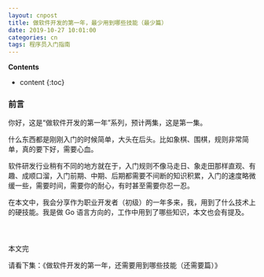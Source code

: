 ```yaml
---
layout: cnpost
title: 做软件开发的第一年，最少用到哪些技能（最少篇）
date: 2019-10-27 10:01:00
categories: cn
tags: 程序员入门指南
--- 
```


__Contents__

* content
{:toc}

### 前言

你好，这是“做软件开发的第一年”系列，预计两集，这是第一集。

什么东西都是刚刚入门的时候简单，大头在后头。比如象棋、围棋，规则非常简单，真的要下好，需要心血。

软件研发行业稍有不同的地方就在于，入门规则不像马走日、象走田那样直观、有趣、成顺口溜，入门前期、中期、后期都需要不间断的知识积累，入门的速度略微缓一些，需要时间，需要你的耐心，有时甚至需要你忍一忍。

在本文中，我会分享作为职业开发者（初级）的一年多来，我，用到了什么技术上的硬技能。我是做 Go 语言方向的，工作中用到了哪些知识，本文也会有提及。

### 





<br>

本文完

请看下集：《做软件开发的第一年，还需要用到哪些技能（还需要篇）》